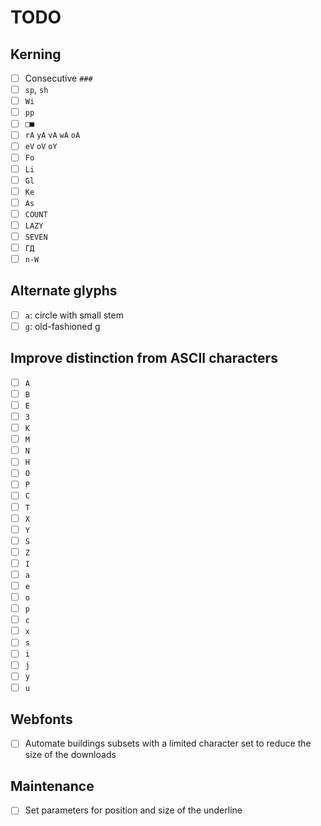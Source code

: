 # TODO

## Kerning

- [ ] Consecutive `###`
- [ ] `sp`, `sh`
- [ ] `Wi`
- [ ] `pp`
- [ ] `□■`
- [ ] `rA` `yA` `vA` `wA` `oA`
- [ ] `eV` `oV` `oY`
- [ ] `Fo`
- [ ] `Li`
- [ ] `Gl`
- [ ] `Ke`
- [ ] `As`
- [ ] `COUNT`
- [ ] `LAZY`
- [ ] `SEVEN`
- [ ] `ГД`
- [ ] `n-W`

## Alternate glyphs

- [ ] `a`: circle with small stem
- [ ] `g`: old-fashioned g

## Improve distinction from ASCII characters

- [ ] `A`
- [ ] `B`
- [ ] `E`
- [ ] `3`
- [ ] `K`
- [ ] `M`
- [ ] `N`
- [ ] `H`
- [ ] `O`
- [ ] `P`
- [ ] `C`
- [ ] `T`
- [ ] `X`
- [ ] `Y`
- [ ] `S`
- [ ] `Z`
- [ ] `I`
- [ ] `a`
- [ ] `e`
- [ ] `o`
- [ ] `p`
- [ ] `c`
- [ ] `x`
- [ ] `s`
- [ ] `i`
- [ ] `j`
- [ ] `y`
- [ ] `u`

## Webfonts

- [ ] Automate buildings subsets with a limited character set to reduce the size of the downloads

## Maintenance

- [ ] Set parameters for position and size of the underline
